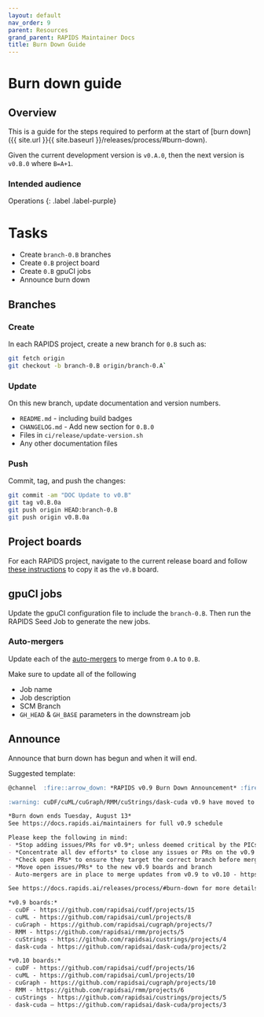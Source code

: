 ```yaml
---
layout: default
nav_order: 9
parent: Resources
grand_parent: RAPIDS Maintainer Docs
title: Burn Down Guide
---
```


# Burn down guide

## Overview

This is a guide for the steps required to perform at the start of [burn down]({{ site.url }}{{ site.baseurl }}/releases/process/#burn-down).

Given the current development version is `v0.A.0`, then the next version is `v0.B.0` where `B=A+1`.

### Intended audience

Operations
{: .label .label-purple}

# Tasks

* Create `branch-0.B` branches
* Create `0.B` project board
* Create `0.B` gpuCI jobs
* Announce burn down

## Branches

### Create
In each RAPIDS project, create a new branch for `0.B` such as:

```bash
git fetch origin
git checkout -b branch-0.B origin/branch-0.A`
```

### Update

On this new branch, update documentation and version numbers.

* `README.md` - including build badges
* `CHANGELOG.md` - Add new section for `0.B.0`
* Files in `ci/release/update-version.sh`
* Any other documentation files

### Push

Commit, tag, and push the changes:

```bash
git commit -am "DOC Update to v0.B"
git tag v0.B.0a
git push origin HEAD:branch-0.B
git push origin v0.B.0a
```

## Project boards

For each RAPIDS project, navigate to the current release board and follow [these instructions](https://help.github.com/en/articles/copying-a-project-board) to copy it as the `v0.B` board.

## gpuCI jobs

Update the gpuCI configuration file to include the `branch-0.B`. Then run the RAPIDS Seed Job to generate the new jobs.

### Auto-mergers

Update each of the [auto-mergers](https://gpuci.gpuopenanalytics.com/view/gpuCI%20-%20auto-mergers/) to merge from `0.A` to `0.B`.

Make sure to update all of the following
* Job name
* Job description
* SCM Branch
* `GH_HEAD` & `GH_BASE` parameters in the downstream job

## Announce

Announce that burn down has begun and when it will end.

Suggested template:

```markdown
@channel  :fire::arrow_down: *RAPIDS v0.9 Burn Down Announcement* :fire::arrow_down:

:warning: cuDF/cuML/cuGraph/RMM/cuStrings/dask-cuda v0.9 have moved to the burn down stage - `branch-0.10` is available but *not the default branch yet*

*Burn down ends Tuesday, August 13*
See https://docs.rapids.ai/maintainers for full v0.9 schedule

Please keep the following in mind:
- *Stop adding issues/PRs for v0.9*; unless deemed critical by the PICs
- *Concentrate all dev efforts* to close any issues or PRs on the v0.9 boards
- *Check open PRs* to ensure they target the correct branch before merging
- *Move open issues/PRs* to the new v0.9 boards and branch
- Auto-mergers are in place to merge updates from v0.9 to v0.10 - https://gpuci.gpuopenanalytics.com/view/gpuCI%20-%20auto-mergers/

See https://docs.rapids.ai/releases/process/#burn-down for more details on the burn down and development process.

*v0.9 boards:*
- cuDF - https://github.com/rapidsai/cudf/projects/15
- cuML - https://github.com/rapidsai/cuml/projects/8
- cuGraph - https://github.com/rapidsai/cugraph/projects/7
- RMM - https://github.com/rapidsai/rmm/projects/5
- cuStrings - https://github.com/rapidsai/custrings/projects/4
- dask-cuda - https://github.com/rapidsai/dask-cuda/projects/2

*v0.10 boards:*
- cuDF - https://github.com/rapidsai/cudf/projects/16
- cuML - https://github.com/rapidsai/cuml/projects/10
- cuGraph - https://github.com/rapidsai/cugraph/projects/10
- RMM - https://github.com/rapidsai/rmm/projects/6
- cuStrings - https://github.com/rapidsai/custrings/projects/5
- dask-cuda – https://github.com/rapidsai/dask-cuda/projects/3
```
